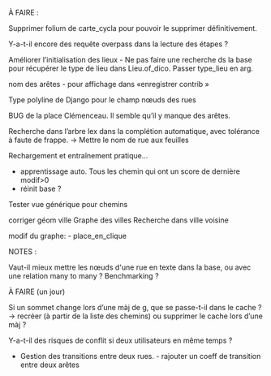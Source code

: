 
À FAIRE :


Supprimer folium de carte_cycla pour pouvoir le supprimer définitivement.

Y-a-t-il encore des requête overpass dans la lecture des étapes ?

Améliorer l’initialisation des lieux
	- Ne pas faire une recherche ds la base pour récupérer le type de lieu dans Lieu.of_dico. Passer type_lieu en arg.

nom des arêtes
	- pour affichage dans «enregistrer contrib »
	
	

Type polyline de Django pour le champ nœuds des rues



BUG de la place Clémenceau. Il semble qu’il y manque des arêtes.



Recherche dans l’arbre lex dans la complétion automatique, avec tolérance à faute de frappe.
    -> Mettre le nom de rue aux feuilles


Rechargement et entraînement pratique...
   - apprentissage auto. Tous les chemin qui ont un score de dernière modif>0
   - réinit base ?



Tester vue générique pour chemins


corriger géom ville
Graphe des villes
Recherche dans ville voisine


modif du graphe:
      - place_en_clique


NOTES :


Vaut-il mieux mettre les nœuds d'une rue en texte dans la base, ou avec une relation many to many ? Benchmarking ?



À FAIRE (un jour)


Si un sommet change lors d’une màj de g, que se passe-t-il dans le cache ? -> recréer (à partir de la liste des chemins) ou supprimer le cache lors d’une màj ?

Y-a-t-il des risques de conflit si deux utilisateurs en même temps ?

- Gestion des transitions entre deux rues.
  	  - rajouter un coeff de transition entre deux arêtes

